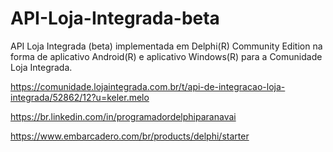 # API-Loja-Integrada-beta
API Loja Integrada (beta) implementada em Delphi(R) Community Edition na forma de aplicativo Android(R) e aplicativo Windows(R) para a Comunidade Loja Integrada.

https://comunidade.lojaintegrada.com.br/t/api-de-integracao-loja-integrada/52862/12?u=keler.melo

https://br.linkedin.com/in/programadordelphiparanavai

https://www.embarcadero.com/br/products/delphi/starter
